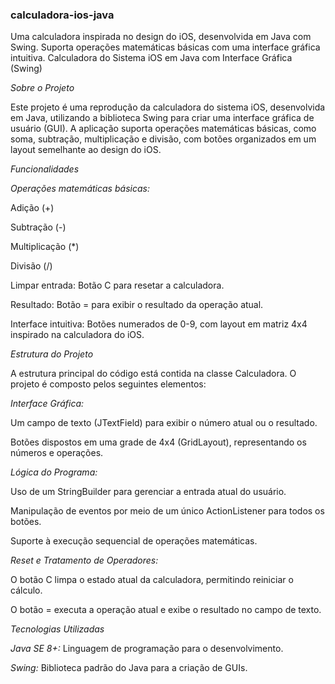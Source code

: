 ### calculadora-ios-java
Uma calculadora inspirada no design do iOS, desenvolvida em Java com Swing. Suporta operações matemáticas básicas com uma interface gráfica intuitiva.
Calculadora do Sistema iOS em Java com Interface Gráfica (Swing)

*Sobre o Projeto*

Este projeto é uma reprodução da calculadora do sistema iOS, desenvolvida em Java, utilizando a biblioteca Swing para criar uma interface gráfica de usuário (GUI). A aplicação suporta operações matemáticas básicas, como soma, subtração, multiplicação e divisão, com botões organizados em um layout semelhante ao design do iOS.

*Funcionalidades*

*Operações matemáticas básicas:*

Adição (+)

Subtração (-)

Multiplicação (*)

Divisão (/)

Limpar entrada: Botão C para resetar a calculadora.

Resultado: Botão = para exibir o resultado da operação atual.

Interface intuitiva: Botões numerados de 0-9, com layout em matriz 4x4 inspirado na calculadora do iOS.

*Estrutura do Projeto*

A estrutura principal do código está contida na classe Calculadora. O projeto é composto pelos seguintes elementos:

*Interface Gráfica:*

Um campo de texto (JTextField) para exibir o número atual ou o resultado.

Botões dispostos em uma grade de 4x4 (GridLayout), representando os números e operações.

*Lógica do Programa:*

Uso de um StringBuilder para gerenciar a entrada atual do usuário.

Manipulação de eventos por meio de um único ActionListener para todos os botões.

Suporte à execução sequencial de operações matemáticas.

*Reset e Tratamento de Operadores:*

O botão C limpa o estado atual da calculadora, permitindo reiniciar o cálculo.

O botão = executa a operação atual e exibe o resultado no campo de texto.

*Tecnologias Utilizadas*

*Java SE 8+:* Linguagem de programação para o desenvolvimento.

*Swing:* Biblioteca padrão do Java para a criação de GUIs.
